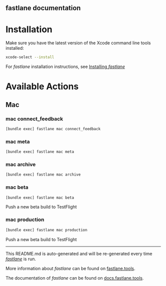 fastlane documentation
----

# Installation

Make sure you have the latest version of the Xcode command line tools installed:

```sh
xcode-select --install
```

For _fastlane_ installation instructions, see [Installing _fastlane_](https://docs.fastlane.tools/#installing-fastlane)

# Available Actions

## Mac

### mac connect_feedback

```sh
[bundle exec] fastlane mac connect_feedback
```



### mac meta

```sh
[bundle exec] fastlane mac meta
```



### mac archive

```sh
[bundle exec] fastlane mac archive
```



### mac beta

```sh
[bundle exec] fastlane mac beta
```

Push a new beta build to TestFlight

### mac production

```sh
[bundle exec] fastlane mac production
```

Push a new beta build to TestFlight

----

This README.md is auto-generated and will be re-generated every time [_fastlane_](https://fastlane.tools) is run.

More information about _fastlane_ can be found on [fastlane.tools](https://fastlane.tools).

The documentation of _fastlane_ can be found on [docs.fastlane.tools](https://docs.fastlane.tools).
